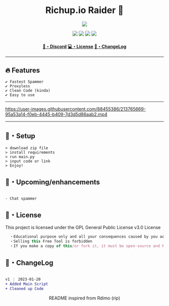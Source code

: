 <h1 align="center">
  Richup.io Raider 🚀
</h1>


<p align="center"> 
  <kbd>
<img src="https://cdn.discordapp.com/attachments/1004679809365975100/1066044515015725097/richup-io.png"></img>
  </kbd>
</p>

<p align="center">
  <img src="https://img.shields.io/github/languages/top/sfx2me/sfx2me/richio.io-bot?style=flat-square"> </a>
  <img src="https://img.shields.io/github/last-commit/sfx2me/sfx2me/richio.io-bot?style=flat-square"> </a>
  <img src="https://img.shields.io/github/stars/sfx2me/sfx2me/richio.io-bot?color=7F9DE0&label=Stars&style=flat-square"> </a>
  <img src="https://img.shields.io/github/forks/sfx2me/sfx2me/richio.io-bot?color=7F9DE0&label=Forks&style=flat-square"> </a>
</p>

<h4 align="center">
  <a href="https://discord.gg/deobf">🌌・Discord</a>
  <a href="https://github.com/sfx2me/sfx2me/richio.io-bot#license">💻・License</a>
  <a href="https://github.com/sfx2me/sfx2me/richio.io-bot#changelog">📜・ChangeLog</a>
</h4>

---

## :fire: Features
```sh-session
✔ Fastest Spammer
✔ Proxyless
✔ Clean Code (kinda)
✔ Easy to use
```
---


https://user-images.githubusercontent.com/88455386/213765669-95a53a14-f0eb-4445-b409-7d3d5d86aab2.mp4


---

## 🚀・Setup

```sh-session
> download zip file
> install requirements
> run main.py
> input code or link
> Enjoy!
```

## 🎉・Upcoming/enhancements
```sh-session

- Chat spammer
```


## 📄・License

This project is licensed under the GPL General Public License v3.0 License
```js
  ・Educational purpose only and all your consequences caused by you actions is your responsibility
  ・Selling this Free Tool is forbidden
  ・If you make a copy of this/or fork it, it must be open-source and have credits linking to this repo
```

## 💭・ChangeLog

```diff

v1 ⋮ 2023-01-20
+ Added Main Script
+ Cleaned up Code
```

<p align="center">
  README inspired from Rdimo (rip)
</p>
